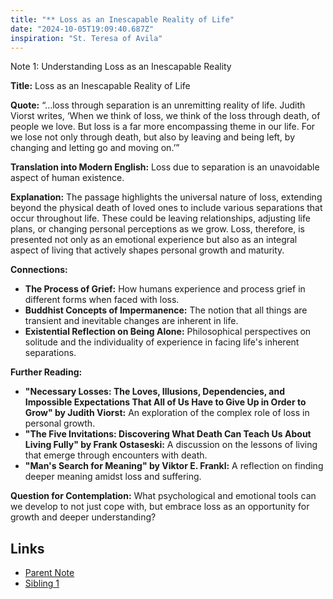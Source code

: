 ```yaml
---
title: "** Loss as an Inescapable Reality of Life"
date: "2024-10-05T19:09:40.687Z"
inspiration: "St. Teresa of Avila"
---
```



Note 1: Understanding Loss as an Inescapable Reality

**Title:** Loss as an Inescapable Reality of Life

**Quote:** “...loss through separation is an unremitting reality of life. Judith Viorst writes, ‘When we think of loss, we think of the loss through death, of people we love. But loss is a far more encompassing theme in our life. For we lose not only through death, but also by leaving and being left, by changing and letting go and moving on.’”

**Translation into Modern English:** Loss due to separation is an unavoidable aspect of human existence.

**Explanation:** The passage highlights the universal nature of loss, extending beyond the physical death of loved ones to include various separations that occur throughout life. These could be leaving relationships, adjusting life plans, or changing personal perceptions as we grow. Loss, therefore, is presented not only as an emotional experience but also as an integral aspect of living that actively shapes personal growth and maturity.

**Connections:**
- **The Process of Grief:** How humans experience and process grief in different forms when faced with loss.
- **Buddhist Concepts of Impermanence:** The notion that all things are transient and inevitable changes are inherent in life.
- **Existential Reflection on Being Alone:** Philosophical perspectives on solitude and the individuality of experience in facing life's inherent separations.

**Further Reading:**
- **"Necessary Losses: The Loves, Illusions, Dependencies, and Impossible Expectations That All of Us Have to Give Up in Order to Grow" by Judith Viorst:** An exploration of the complex role of loss in personal growth.
- **"The Five Invitations: Discovering What Death Can Teach Us About Living Fully" by Frank Ostaseski:** A discussion on the lessons of living that emerge through encounters with death.
- **"Man's Search for Meaning" by Viktor E. Frankl:** A reflection on finding deeper meaning amidst loss and suffering.

**Question for Contemplation:** What psychological and emotional tools can we develop to not just cope with, but embrace loss as an opportunity for growth and deeper understanding?

## Links

- [Parent Note](/parent-note.md)
- [Sibling 1](/zettel1.md)
